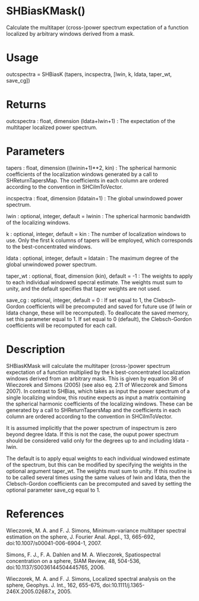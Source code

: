 # SHBiasKMask()

Calculate the multitaper (cross-)power spectrum expectation of a function localized by arbitrary windows derived from a mask.

# Usage

outcspectra = SHBiasK (tapers, incspectra, [lwin, k, ldata, taper_wt, save_cg])

# Returns

outcspectra : float, dimension (ldata+lwin+1)
:   The expectation of the multitaper localized power spectrum.

# Parameters

tapers : float, dimension ((lwinin+1)**2, kin)
:   The spherical harmonic coefficients of the localization windows generated by a call to SHReturnTapersMap. The coefficients in each column are ordered according to the convention in SHCilmToVector.

incspectra : float, dimension (ldatain+1)
:   The global unwindowed power spectrum.

lwin : optional, integer, default = lwinin
:   The spherical harmonic bandwidth of the localizing windows.

k : optional, integer, default = kin
:   The number of localization windows to use. Only the first k columns of tapers will be employed, which corresponds to the best-concentrated windows.

ldata : optional, integer, default = ldatain
:   The maximum degree of the global unwindowed power spectrum.

taper_wt : optional, float, dimension (kin), default = -1
:   The weights to apply to each individual windowed specral estimate. The weights must sum to unity, and the default specifies that taper weights are not used.

save_cg : optional, integer, default = 0
:   If set equal to 1, the Clebsch-Gordon coefficients will be precomputed and saved for future use (if lwin or ldata change, these will be recomputed). To deallocate the saved memory, set this parameter equal to 1. If set equal to 0 (default), the Clebsch-Gordon coefficients will be recomputed for each call.

# Description

SHBiasKMask will calculate the multitaper (cross-)power spectrum expectation of a function multiplied by the k best-concentrated localization windows derived from an arbitrary mask. This is given by equation 36 of Wieczorek and Simons (2005) (see also eq. 2.11 of Wieczorek and Simons 2007). In contrast to SHBias, which takes as input the power spectrum of a single localizing window, this routine expects as input a matrix containing the spherical harmonic coefficients of the localizing windows. These can be generated by a call to SHReturnTapersMap and the coefficients in each column are ordered according to the convention in SHCilmToVector.

It is assumed implicitly that the power spectrum of inspectrum is zero beyond degree ldata. If this is not the case, the ouput power spectrum should be considered valid only for the degrees up to and including ldata - lwin.

The default is to apply equal weights to each individual windowed estimate of the spectrum, but this can be modified by specifying the weights in the optional argument taper_wt. The weights must sum to unity. If this routine is to be called several times using the same values of lwin and ldata, then the Clebsch-Gordon coefficients can be precomputed and saved by setting the optional parameter save_cg equal to 1.

# References

Wieczorek, M. A. and F. J. Simons, Minimum-variance multitaper spectral estimation on the sphere, J. Fourier Anal. Appl., 13, 665-692, doi:10.1007/s00041-006-6904-1, 2007.

Simons, F. J., F. A. Dahlen and M. A. Wieczorek, Spatiospectral concentration on a sphere, SIAM Review, 48, 504-536, doi:10.1137/S0036144504445765, 2006. 

Wieczorek, M. A. and F. J. Simons, Localized spectral analysis on the sphere, 
Geophys. J. Int., 162, 655-675, doi:10.1111/j.1365-246X.2005.02687.x, 2005.
